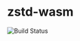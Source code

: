 # zstd-wasm

<img src="https://github.com/bokuweb/zstd-wasm/workflows/Continuous%20Integration/badge.svg" alt="Build Status" />


